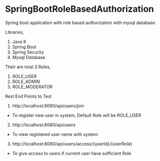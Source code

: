 # SpringBootRoleBasedAuthorization
Spring boot application with role based authorization with mysql database

Libraries,
1) Java 8
2) Spring Boot
3) Spring Security
4) Mysql Database

Their are total 3 Roles,
1) ROLE_USER
2) ROLE_ADMIN
3) ROLE_MODERATOR

Rest End Points to Test
1) http://localhost:8080/api/users/join
 - To register new user in system, Default Role will be ROLE_USER

2) http://localhost:8080/api/users
 - To view registered user name with system

3) http://localhost:8080/api/users/access/{userId}/{userRole}
 - To give access to users if current user have sufficient Role

